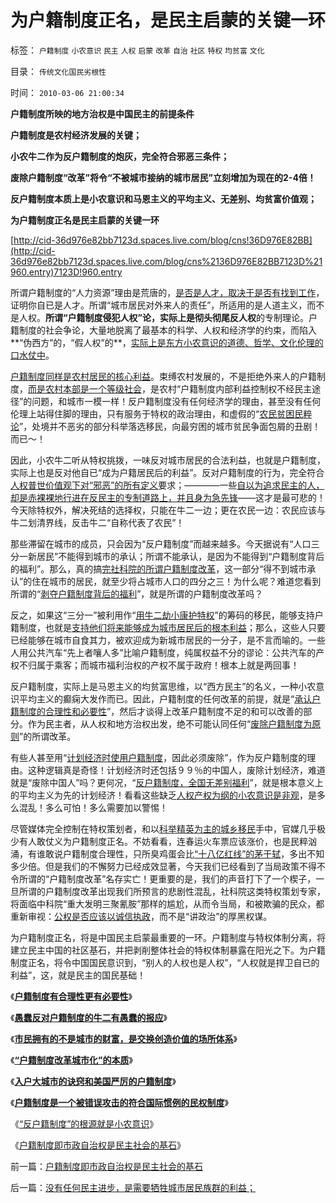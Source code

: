 # 为户籍制度正名，是民主启蒙的关键一环

标签： `户籍制度` `小农意识` `民主` `人权` `启蒙` `改革` `自治` `社区` `特权` `均贫富` `文化` 

目录： `传统文化国民劣根性`

时间： `2010-03-06 21:00:34`

**户籍制度所映的地方治权是中国民主的前提条件**

**户籍制度是农村经济发展的关键；**

**小农牛二作为反户籍制度的炮灰，完全符合邪恶三条件；**

**废除户籍制度“改革”将令“不被城市接纳的城市居民”立刻增加为现在的2-4倍！**

**反户籍制度本质上是小农意识和马恩主义的平均主义、无差别、均贫富价值观；**

**为户籍制度正名是民主启蒙的关键一环**

[http://cid-36d976e82bb7123d.spaces.live.com/blog/cns!36D976E82BB](http://cid-36d976e82bb7123d.spaces.live.com/blog/cns%2136D976E82BB7123D%21960.entry)7123D!960.entry

所谓户籍制度的“人力资源”理由是荒唐的，[是否是人才，取决于是否有找到工作](../../../2009/10/15/“找到稳定的工作就能入户”.md)，证明你自已是人才。所谓“城市居民对外来人的责任”，所适用的是人道主义，而不是人权。**所谓“户籍制度侵犯人权”论，实际上是彻头彻尾反人权**的专制理论。户籍制度的社会争论，大量地脱离了最基本的科学、人权和经济学的约束，而陷入**“伪西方”的，“假人权”的**，[实际上是东方小农意识的道德、哲学、文化伦理的口水仗中](../../../2009/1/28/笑谈中国道德口水仗之左中右派.md)。

[户籍制度同样是农村居民的核心利益](../../../2009/9/6/户籍制度是中国全体平民的根本利益.md)。束缚农村发展的，不是拒绝外来人的户籍制度，[而是农村本部是一个等级社会](../../../2009/9/8/农村也是等级社会.md)，是农村“户籍制度内部利益控制权不经民主途径”的问题，和城市一模一样！反户籍制度没有任何经济学的理由，甚至没有任何伦理上站得住脚的理由，只有服务于特权的政治理由，和虚假的“[农民贫困民粹论](../../../2009/9/24/为什么说民粹就是极左.md)”，处境并不恶劣的部分科举落选移民，向最穷困的城市贫民争面包屑的丑剧！而已～！

因此，小农牛二听从特权挑拨，一味反对城市居民的合法利益，也就是户籍制度，实际上也是反对他自已“成为户籍居民后的利益”。反对户籍制度的行为，完全符合[人权普世价值观下对“邪恶”的所有定义](../../../2010/1/30/普世价值观中邪恶，和邪恶的“极”.md)要求；————一些[自以为追求民主的人，却是赤裸裸地行进在反民主的专制道路上，并且身为急先锋](http://blog.sina.com.cn/s/blog_5563a64d0100gfhs.html)——这才是最可悲的！今天除特权外，解决死结的选择权，只能在牛二一边；更在农民一边：农民应该与牛二划清界线，反击牛二“自称代表了农民”！

那些滞留在城市的成员，只会因为“反户籍制度”而越来越多。今天据说有“人口三分一新居民”不能得到城市的承认；所谓不能承认，是因为不能得到“户籍制度背后的福利”。那么，真的搞[完社科院的所谓户籍制度改革](../../../2009/6/5/社科院的户籍制度改革只不过是“均贫富”的倒退.md)，这一部分“得不到城市承认”的住在城市的居民，就至少将占城市人口的四分之三！为什么呢？难道您看到所谓的“[剥夺户籍制度背后的福利](../../../2010/1/27/愚蠢的人自然有愚蠢的报应.md)”，就是所谓的户籍制度改革吗？

反之，如果这“三分一”被利用作“[用牛二劫小康护特权](../../../2009/10/13/两千年社稷延寿之九字真言.md)”的筹码的移民，能够支持户籍制度，也就是[支持他们将来能够成为城市居民后的根本利益](../../../2009/9/4/排外是城乡夹心层自已的选择.md)；那么，这些人只要已经能够在城市自食其力，被欢迎成为新城市居民的一分子，是不言而喻的。一些人用公共汽车“先上者嚷人多”比喻户籍制度，纯属权益不分的谬论：公共汽车的产权不归属于乘客；而城市福利治权的产权不属于政府！根本上就是两回事！

反户籍制度，实际上是马恩主义的均贫富思维，以“西方民主”的名义，一种小农意识平均主义的癫痫大发作而已。因此，户籍制度的任何改革的前提，就是“[承认户籍制度的合理性和必要性](../../../2009/9/29/户籍制度的合理性和必要性专题讨论目录.md)”，然后才谈得上改革户籍制度不足的和可以改善的部分。作为民主者，从人权和地方治权出发，绝不可能认同任何“[废除户籍制度为原则](../../../2009/3/9/如果没有户籍制度了，天堂就来临了吗？.md)”的所谓改革。

有些人甚至用“[计划经济时使用户籍制度](../../../2008/7/5/户籍制度是社区自治权的要素替代.md)，因此必须废除”，作为反户籍制度的理由。这种逻辑真是奇怪！计划经济时还包括９９％的中国人，废除计划经济，难道就是“废除中国人”吗？更何况，“[反户籍制度，全国无差别福利](../../../2009/9/7/全国无差别保障是注定失败的左倾计划经济公有制.md)”，就是根本意义上的平均主义为先的计划经济！看看这些缺乏[人权产权为纲的小农意识是非观](../../../2009/8/23/为什么“世风日下，人心不古”？.md)，是多么混乱！多么可怕！多么需要加以警惕！

尽管媒体完全控制在特权策划者，和以[科举精英为主的城乡移民](../../../2009/8/25/宗教，科举，罗马角斗士和幸运儿.md)手中，官媒几乎极少有人敢仗义为户籍制度正名。不妨看看，连春运火车票应该涨价，也是民粹汹涌，有谁敢说户籍制度合理性，只所臭鸡蛋会比[“十八亿红线”的茅于轼](../../../2009/1/23/市场经济去特权化,市场是最强大的天然的平准工具.md)，多出不知多少倍。但是我们的不懈努力已经成效显著，今天我们已经看到了当局政策不得不令所谓的“户籍制度改革”名存实亡！更重要的是，我们的声音打下了一个楔子，一旦所谓的户籍制度改革出现我们所预言的悲剧性混乱，社科院这类特权策划专家，将面临中科院“重大发明三聚氰胺”那样的尴尬，从而令当局，和被欺骗的民众，都重新审视：[公权是否应该以诚信执政](../../../2009/9/8/促进民族团结.md)，而不是“讲政治”的厚黑权谋。

为户籍制度正名，将是中国民主启蒙最重要的一环。户籍制度与特权体制分离，将建立民主中国的社区基石，并把剥削整体社会的特权体制暴露在阳光之下。为户籍制度正名，将令中国国民意识到，“别人的人权也是人权”，“人权就是捍卫自已的利益”，这，就是民主的国民基础！

《[**户籍制度有合理性更有必要性**](../../../2009/9/29/户籍制度的合理性和必要性专题讨论目录.md)》

《[**愚蠢反对户籍制度的牛二有愚蠢的报应**](../../../2010/1/27/愚蠢的人自然有愚蠢的报应.md)》

《[**市民拥有的不是城市的财富，是交换创造价值的场所体系**](../../../2010/1/29/市民拥有的不是城市的财富，是交换创造价值的场所体系.md)》

《[**“户籍制度改革城市化”的本质**](../../../2010/1/29/“户籍制度改革城市化”的本质是浩劫.md)》

《[**入户大城市的诀窍和美国严厉的户籍制度**](../../../2010/2/1/入户大城市的诀窍和美国严厉的户籍制度.md)》

《[**户籍制度是一个被错误攻击的符合国际惯例的民权制度**](../../../2010/3/4/户籍制度是被错误攻击的民权制度.md)》

《[“反户籍制度”的根源就是小农意识](../../../2010/3/5/“反户籍制度”的根源就是小农意识.md)》

《[户籍制度即市政自治权是民主社会的基石](../../../2010/3/5/户籍制度即市政自治权是民主社会的基石.md)》



前一篇：[户籍制度即市政自治权是民主社会的基石](../../../2010/3/5/户籍制度即市政自治权是民主社会的基石.md)

后一篇：[没有任何民主进步，是需要牺牲城市居民族群的利益；](../../../2010/3/6/没有任何民主进步，是需要牺牲城市居民族群的利益；.md)